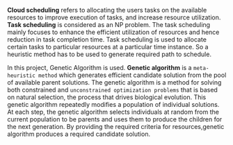 **Cloud scheduling** refers to allocating the users tasks on the available resources to improve execution of tasks, and increase resource utilization. **Task scheduling** is considered as an NP
problem. The task scheduling mainly focuses to enhance the efficient utilization of resources and hence reduction in task completion time. Task scheduling is used to allocate certain tasks to
particular resources at a particular time instance. So a heuristic method has to be used to generate required path to schedule.

In this project, Genetic Algorithm is used. **Genetic algorithm** is a `meta-heuristic method` which generates efficient candidate solution from the pool of available parent solutions. The
genetic algorithm is a method for solving both constrained and `unconstrained optimization problems` that is based on natural selection, the process that drives biological evolution. This genetic
algorithm repeatedly modifies a population of individual solutions. At each step, the genetic algorithm selects individuals at random from the current population to be parents and uses them to
produce the children for the next generation. By providing the required criteria for resources,genetic algorithm produces a required candidate solution.
